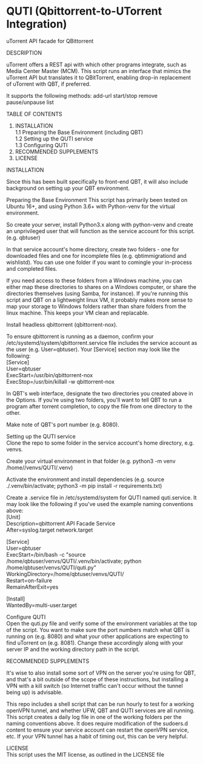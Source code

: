 # QUTI (Qbittorrent-to-UTorrent Integration)
uTorrent API facade for QBittorrent

DESCRIPTION  

uTorrent offers a REST api with which other programs integrate, such as Media Center Master (MCM). This script runs an interface that mimics the uTorrent API but translates it to QBitTorrent, enabling drop-in replacement of uTorrent with QBT, if preferred. 

It supports the following methods:
add-url
start/stop
remove
pause/unpause
list

TABLE OF CONTENTS

1. INSTALLATION  
    1.1 Preparing the Base Environment (including QBT)  
    1.2 Setting up the QUTI service  
    1.3 Configuring QUTI  
2. RECOMMENDED SUPPLEMENTS  
3. LICENSE  

INSTALLATION  

Since this has been built specifically to front-end QBT, it will also include background on setting up your QBT environment. 

Preparing the Base Environment
This script has primarily been tested on Ubuntu 16+, and using Python 3.6+ with Python-venv for the virtual environment.

So create your server, install Python3.x along with python-venv and create an unprivileged user that will function as the service account for this script. (e.g. qbtuser)

In that service account's home directory, create two folders - one for downloaded files and one for incomplete files (e.g. qbtimmigrationd and wishlistd). You can use one folder if you want to comingle your in-process and completed files. 

If you need access to these folders from a Windows machine, you can either map these directories to shares on a Windows computer, or share the directories themselves (using Samba, for instance). If you're running this script and QBT on a lightweight linux VM, it probably makes more sense to map your storage to Windows folders rather than share folders from the linux machine. This keeps your VM clean and replacable. 

Install headless qbittorrent (qbittorrent-nox).

To ensure qbittorrent is running as a daemon, confirm your /etc/systemd/system/qbittorrent.service file includes the service account as the user (e.g. User=qbtuser). Your [Service] section may look like the following:  
[Service]  
User=qbtuser  
ExecStart=/usr/bin/qbittorrent-nox  
ExecStop=/usr/bin/killall -w qbittorrent-nox  

In QBT's web interface, designate the two directories you created above in the Options. If you're using two folders, you'll want to tell QBT to run a program after torrent completion, to copy the file from one directory to the other. 

Make note of QBT's port number (e.g. 8080).

Setting up the QUTI service  
Clone the repo to some folder in the service account's home directory, e.g. venvs. 

Create your virtual environment in that folder (e.g. python3 -m venv /home/<serviceaccount>/venvs/QUTI/.venv)

Activate the environment and install dependencies (e.g. source ./.venv/bin/activate; python3 -m pip install -r requirements.txt)

Create a .service file in /etc/systemd/system for QUTI named quti.service. It may look like the following if you've used the example naming conventions above:  
[Unit]  
Description=qbittorrent API Facade Service  
After=syslog.target network.target  
  
[Service]  
User=qbtuser  
ExecStart=/bin/bash -c "source /home/qbtuser/venvs/QUTI/.venv/bin/activate; python /home/qbtuser/venvs/QUTI/quti.py"  
WorkingDirectory=/home/qbtuser/venvs/QUTI/  
Restart=on-failure  
RemainAfterExit=yes  

[Install]  
WantedBy=multi-user.target  

Configure QUTI  
Open the quti.py file and verify some of the environment variables at the top of the script. You want to make sure the port numbers match what QBT is running on (e.g. 8080) and what your other applications are expecting to find uTorrent on (e.g. 8081). Change these accordingly along with your server IP and the working directory path in the script.

RECOMMENDED SUPPLEMENTS

It's wise to also install some sort of VPN on the server you're using for QBT, and that's a bit outside of the scope of these instructions, but installing a VPN with a kill switch (so Internet traffic can't occur without the tunnel being up) is advisable. 

This repo includes a shell script that can be run hourly to test for a working openVPN tunnel, and whether UFW, QBT and QUTI services are all running. This script creates a daily log file in one of the working folders per the naming conventions above. It does require modification of the sudoers.d content to ensure your service account can restart the openVPN service, etc. If your VPN tunnel has a habit of timing out, this can be very helpful. 

LICENSE  
This script uses the MIT license, as outlined in the LICENSE file